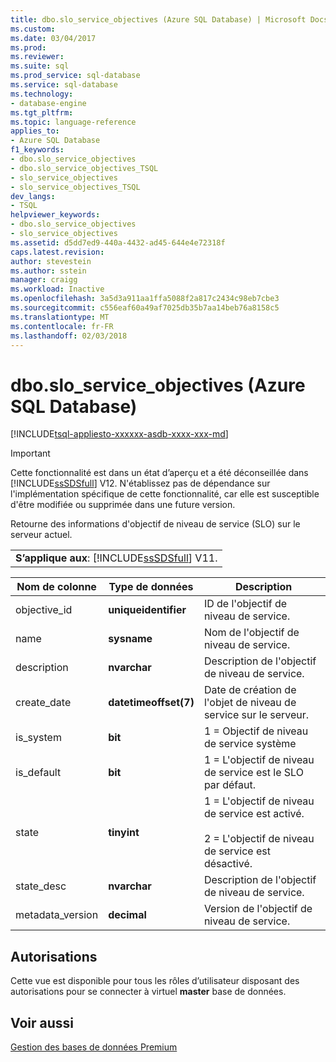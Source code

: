 ```yaml
---
title: dbo.slo_service_objectives (Azure SQL Database) | Microsoft Docs
ms.custom: 
ms.date: 03/04/2017
ms.prod: 
ms.reviewer: 
ms.suite: sql
ms.prod_service: sql-database
ms.service: sql-database
ms.technology:
- database-engine
ms.tgt_pltfrm: 
ms.topic: language-reference
applies_to:
- Azure SQL Database
f1_keywords:
- dbo.slo_service_objectives
- dbo.slo_service_objectives_TSQL
- slo_service_objectives
- slo_service_objectives_TSQL
dev_langs:
- TSQL
helpviewer_keywords:
- dbo.slo_service_objectives
- slo_service_objectives
ms.assetid: d5dd7ed9-440a-4432-ad45-644e4e72318f
caps.latest.revision: 
author: stevestein
ms.author: sstein
manager: craigg
ms.workload: Inactive
ms.openlocfilehash: 3a5d3a911aa1ffa5088f2a817c2434c98eb7cbe3
ms.sourcegitcommit: c556eaf60a49af7025db35b7aa14beb76a8158c5
ms.translationtype: MT
ms.contentlocale: fr-FR
ms.lasthandoff: 02/03/2018
---
```

# <a name="dbosloserviceobjectives-azure-sql-database"></a>dbo.slo_service_objectives (Azure SQL Database)
[!INCLUDE[tsql-appliesto-xxxxxx-asdb-xxxx-xxx-md](../../includes/tsql-appliesto-xxxxxx-asdb-xxxx-xxx-md.md)]
    
> [!IMPORTANT]  
>  Cette fonctionnalité est dans un état d’aperçu et a été déconseillée dans [!INCLUDE[ssSDSfull](../../includes/sssdsfull-md.md)] V12. N'établissez pas de dépendance sur l'implémentation spécifique de cette fonctionnalité, car elle est susceptible d'être modifiée ou supprimée dans une future version.  
  
 Retourne des informations d'objectif de niveau de service (SLO) sur le serveur actuel.  
  
||  
|-|  
|**S’applique aux**: [!INCLUDE[ssSDSfull](../../includes/sssdsfull-md.md)] V11.|  
  
|Nom de colonne|Type de données| Description|  
|-----------------|---------------|-----------------|  
|objective_id|**uniqueidentifier**|ID de l'objectif de niveau de service.|  
|name|**sysname**|Nom de l'objectif de niveau de service.|  
|description|**nvarchar**|Description de l'objectif de niveau de service.|  
|create_date|**datetimeoffset(7)**|Date de création de l'objet de niveau de service sur le serveur.|  
|is_system|**bit**|1 = Objectif de niveau de service système|  
|is_default|**bit**|1 = L'objectif de niveau de service est le SLO par défaut.|  
|state|**tinyint**|1 = L'objectif de niveau de service est activé.<br /><br /> 2 = L'objectif de niveau de service est désactivé.|  
|state_desc|**nvarchar**|Description de l'objectif de niveau de service.|  
|metadata_version|**decimal**|Version de l'objectif de niveau de service.|  
  
## <a name="permissions"></a>Autorisations  
 Cette vue est disponible pour tous les rôles d’utilisateur disposant des autorisations pour se connecter à virtuel **master** base de données.  
  
## <a name="see-also"></a>Voir aussi  
 [Gestion des bases de données Premium](http://go.microsoft.com/fwlink/?LinkID=311927)  
  
  
